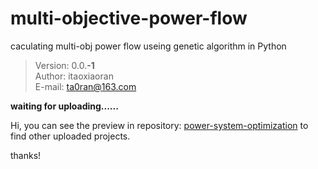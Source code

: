 # multi-objective-power-flow
 caculating multi-obj power flow useing genetic algorithm in Python

> Version: 0.0.**-1**  
> Author: itaoxiaoran  
> E-mail: ta0ran@163.com  



**waiting for uploading......**

Hi, you can see the preview in repository: [power-system-optimization](https://github.com/itaoxiaoran/power-system-optimization) to find other uploaded projects.

thanks! 